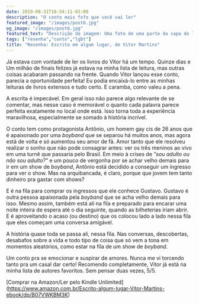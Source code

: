 ```yaml
---
date: 2019-08-31T16:54:11-03:00
description: "O conto mais fofo que você vai ler"
featured_image: "/images/post6.jpg"
og_image: "/images/post6.jpg"
featured_text: "Descrição da imagem: Uma foto de uma parte da capa do livro em zoom no centro e na lateral a capa completa do livro. A capa é misto de roxo claro e escuro. No topo, em amarelo, o nome do autor (Vitor Martins). Embaixo, o título em branco (Escrito em algum lugar). No centro da capa, dois garotos estão sentados contra uma grade. Um deles é branco, gordo, cabelo marrom claro e alto. Ele veste uma blusa branca, usa relógio e uma calça rosa. O tênis dele é branco ocm listras pretas. Do lado esquerdo dele está um pacote de fast food e um copo de refrigerante. Ao lado direito dele há um garoto negro, alto, cabelo black power raspado na lateral. Ele usa uma blusa de frio amarela, relógio e segura um celular e usa fones de ouvido. Usa uma bermuda branca, tênis branco e meias amarelas."
tags: ["resenha","conto","lgbt"]
title: "Resenha: Escrito em algum lugar, de Vitor Martins"
---
```


Já estava com vontade de ler os livros do Vitor há um tempo. Quinze dias e Um milhão de finais felizes já estava na minha lista de leitura, mas outras coisas acabaram passando na frente. Quando Vitor lançou esse conto, parecia a oportunidade perfeita! Eu podia encaixá-lo entre as minhas leituras de livros extensos e tudo certo. E caramba, como valeu a pena.

A escrita é impecável. Em geral isso não parece algo relevante de se comentar, mas nesse caso é memorável o quanto cada palavra parece perfeita exatamente no local onde está. Isso torna toda a experiência maravilhosa, especialmente se somado à história incrível.

O conto tem como protagonista Antônio, um homem gay cis de 26 anos que é apaixonado por uma _boyband_ que se separou há muitos anos, mas agora está de volta e só aumentou seu amor de fã. Amor tanto que ele resolveu realizar o sonho que não pode consagrar antes: ver os três meninos ao vivo em uma turnê que passaria pelo Brasil. Em meio à crises de _"sou adulto ou não sou adulto?"_ e um pouco de vergonha por se achar velho demais para ir em um show de _boyband_, Antônio está decidido a conseguir um ingresso para ver o show. Mas na arquibancada, é claro, porque que jovem tem tanto dinheiro pra gastar com shows?

E é na fila para comprar os ingressos que ele conhece Gustavo. Gustavo é outra pessoa apaixonada pela _boyband_ que se acha velho demais para isso. Mesmo assim, também está ali na fila e preparado para encarar uma noite inteira de espera até o dia seguinte, quando as bilheterias iriam abrir. E é aproveitando o acaso (ou destino) que os colocou lado a lado nessa fila que eles começam uma conversa amigável. 

A história quase toda se passa ali, nessa fila. Nas conversas, descobertas, desabafos sobre a vida e todo tipo de coisa que só vem a tona em momentos aleatórios, como estar na fila de um show de _boyband_. 

Um conto pra se emocionar e suspirar de amores. Nunca me vi torcendo tanto pra um casal dar certo! Recomendo completamente, Vitor já está na minha lista de autores favoritos. Sem pensar duas vezes, 5/5.

[Comprar na Amazon/Ler pelo Kindle Unlimited] (https://www.amazon.com.br/Escrito-algum-lugar-Vitor-Martins-ebook/dp/B07VWKBM3K)

